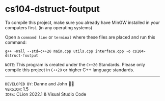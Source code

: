 # cs104-dstruct-foutput

To compile this project, make sure you already have MinGW installed in your computers first. (in any operating systems)

Open a `command line` or `terminal` where these files are placed and run this command:
```
g++ -Wall --std=c++20 main.cpp utils.cpp interface.cpp -o cs104-dstruct-foutput
```

`NOTE`: This program is created under the `C++20` Standards. Please only compile this project in `C++20` or higher C++ language standards.

---
`DEVELOPED BY`: Danne and John 🧑‍💻 <br />
`VERSION`: 1.5 <br />
`IDEs`: CLion 2022.1 & Visual Studio Code
